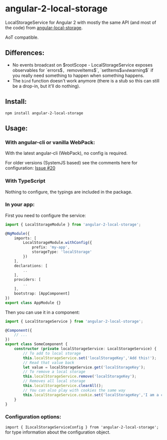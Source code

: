 # angular-2-local-storage

LocalStorageService for Angular 2 with mostly the same API (and most of the code) from [angular-local-storage](https://github.com/grevory/angular-local-storage).

AoT compatible.

## Differences:

* No events broadcast on $rootScope - LocalStorageService exposes observables for `errors$`, `removeItems$`, `setItems$` and `warning$` if you really need something to happen when something happens.
* The `bind` function doesn't work anymore (there is a stub so this can still be a drop-in, but it'll do nothing).

## Install:

`npm install angular-2-local-storage`

## Usage:

### With angular-cli or vanilla WebPack:

With the latest angular-cli (WebPack), no config is required.

For older versions (SystemJS based) see the comments here for configuration:
[Issue #20](https://github.com/phenomnomnominal/angular-2-local-storage/issues/20)

### With TypeScript

Nothing to configure, the typings are included in the package.

### In your app:

First you need to configure the service:

```typescript
import { LocalStorageModule } from 'angular-2-local-storage';

@NgModule({
    imports: [
        LocalStorageModule.withConfig({
            prefix: 'my-app',
            storageType: 'localStorage'
        })
    ],
    declarations: [
        ..
    ],
    providers: [
        ..
    ],
    bootstrap: [AppComponent]
})
export class AppModule {}
```

Then you can use it in a component:

```typescript
import { LocalStorageService } from 'angular-2-local-storage';

@Component({
    // ...
})
export class SomeComponent {
    constructor (private localStorageService: LocalStorageService) {
        // To add to local storage
        this.localStorageService.set('localStorageKey','Add this!');
        // Read that value back
        let value = localStorageService.get('localStorageKey');
        // To remove a local storage
        this.localStorageService.remove('localStorageKey');
        // Removes all local storage
        this.localStorageService.clearAll();
        // You can also play with cookies the same way
        this.localStorageService.cookie.set('localStorageKey','I am a cookie value now');
    }
}

```

### Configuration options:

`import { ILocalStorageServiceConfig } from 'angular-2-local-storage';` for type information about the configuration object.
